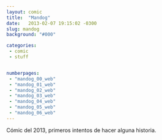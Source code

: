 ```yaml
---
layout: comic
title:  "Mandog"
date:   2013-02-07 19:15:02 -0300
slug: mandog 
background: "#000"

categories:
 - comic
 - stuff


numberpages:
 - "mandog_00_web"
 - "mandog_01_web"
 - "mandog_02_web"
 - "mandog_03_web"
 - "mandog_04_web"
 - "mandog_05_web"
 - "mandog_06_web"
---
```


Cómic del 2013, primeros intentos de hacer alguna historia.